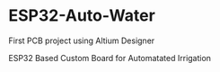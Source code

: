 # ESP32-Auto-Water

First PCB project using Altium Designer

ESP32 Based Custom Board for Automatated Irrigation
